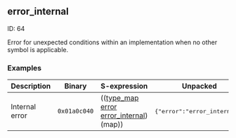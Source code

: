## error_internal

ID: 64

Error for unexpected conditions within an implementation when no other symbol is applicable.

### Examples

| Description | Binary | S-expression | Unpacked |
|----|----|----|----|
| Internal error | `0x01a0c040` | (([type_map](./type_map.md) [error](./error.md) [error_internal](./error_internal.md)) (map)) | <pre>{"error":"error_internal"}</pre> |